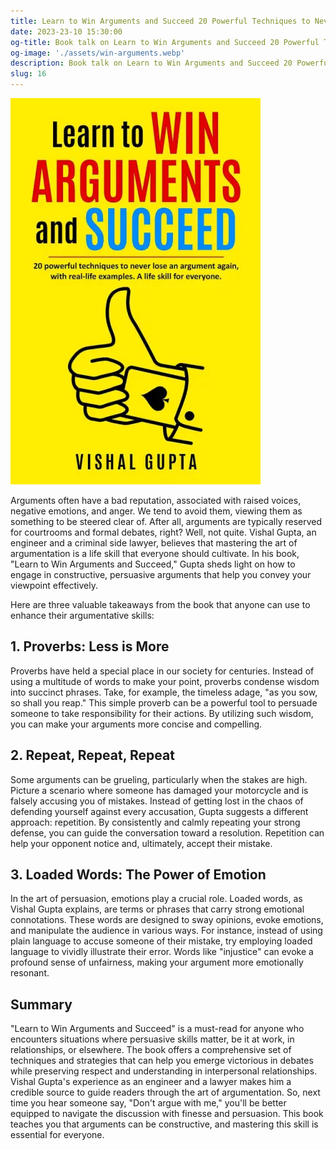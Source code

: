 ```yaml
---
title: Learn to Win Arguments and Succeed 20 Powerful Techniques to Never Lose an Argument again, with Real Life Examples. A Life Skill for Everyone by Vishal Gupta 
date: 2023-23-10 15:30:00
og-title: Book talk on Learn to Win Arguments and Succeed 20 Powerful Techniques to Never Lose an Argument again, with Real Life Examples. A Life Skill for Everyone by Vishal Gupta
og-image: './assets/win-arguments.webp'
description: Book talk on Learn to Win Arguments and Succeed 20 Powerful Techniques to Never Lose an Argument again, with Real Life Examples. A Life Skill for Everyone by Vishal Gupta
slug: 16
---
```


!["Learn to Win Arguments and Succeed by Vishal Gupta"](./assets/win-arguments.webp)

Arguments often have a bad reputation, associated with raised voices, negative emotions, and anger. We tend to avoid them, viewing them as something to be steered clear of. After all, arguments are typically reserved for courtrooms and formal debates, right? Well, not quite. Vishal Gupta, an engineer and a criminal side lawyer, believes that mastering the art of argumentation is a life skill that everyone should cultivate. In his book, "Learn to Win Arguments and Succeed," Gupta sheds light on how to engage in constructive, persuasive arguments that help you convey your viewpoint effectively.

Here are three valuable takeaways from the book that anyone can use to enhance their argumentative skills:

## 1. Proverbs: Less is More

Proverbs have held a special place in our society for centuries. Instead of using a multitude of words to make your point, proverbs condense wisdom into succinct phrases. Take, for example, the timeless adage, "as you sow, so shall you reap." This simple proverb can be a powerful tool to persuade someone to take responsibility for their actions. By utilizing such wisdom, you can make your arguments more concise and compelling.

## 2. Repeat, Repeat, Repeat

Some arguments can be grueling, particularly when the stakes are high. Picture a scenario where someone has damaged your motorcycle and is falsely accusing you of mistakes. Instead of getting lost in the chaos of defending yourself against every accusation, Gupta suggests a different approach: repetition. By consistently and calmly repeating your strong defense, you can guide the conversation toward a resolution. Repetition can help your opponent notice and, ultimately, accept their mistake.

## 3. Loaded Words: The Power of Emotion

In the art of persuasion, emotions play a crucial role. Loaded words, as Vishal Gupta explains, are terms or phrases that carry strong emotional connotations. These words are designed to sway opinions, evoke emotions, and manipulate the audience in various ways. For instance, instead of using plain language to accuse someone of their mistake, try employing loaded language to vividly illustrate their error. Words like "injustice" can evoke a profound sense of unfairness, making your argument more emotionally resonant.

## Summary

"Learn to Win Arguments and Succeed" is a must-read for anyone who encounters situations where persuasive skills matter, be it at work, in relationships, or elsewhere. The book offers a comprehensive set of techniques and strategies that can help you emerge victorious in debates while preserving respect and understanding in interpersonal relationships. Vishal Gupta's experience as an engineer and a lawyer makes him a credible source to guide readers through the art of argumentation. So, next time you hear someone say, "Don't argue with me," you'll be better equipped to navigate the discussion with finesse and persuasion. This book teaches you that arguments can be constructive, and mastering this skill is essential for everyone.